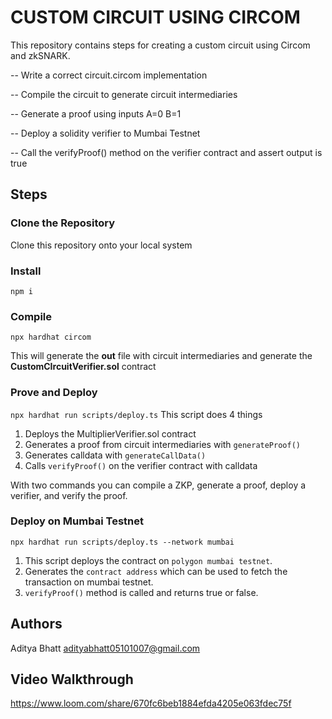 # CUSTOM CIRCUIT USING CIRCOM

This repository contains steps for creating a custom circuit using Circom and zkSNARK. 

-- Write a correct circuit.circom implementation

-- Compile the circuit to generate circuit intermediaries

-- Generate a proof using inputs A=0 B=1

-- Deploy a solidity verifier to Mumbai Testnet

-- Call the verifyProof() method on the verifier contract and assert output is true

## Steps

### Clone the Repository
Clone this repository onto your local system 

### Install
`npm i`

### Compile
`npx hardhat circom` 

This will generate the **out** file with circuit intermediaries and generate the **CustomCIrcuitVerifier.sol** contract

### Prove and Deploy
`npx hardhat run scripts/deploy.ts`
This script does 4 things  
1. Deploys the MultiplierVerifier.sol contract
2. Generates a proof from circuit intermediaries with `generateProof()`
3. Generates calldata with `generateCallData()`
4. Calls `verifyProof()` on the verifier contract with calldata

With two commands you can compile a ZKP, generate a proof, deploy a verifier, and verify the proof.

### Deploy on Mumbai Testnet
`npx hardhat run scripts/deploy.ts --network mumbai`
1. This script deploys the contract on `polygon mumbai testnet`.
2. Generates the `contract address` which can be used to fetch the transaction on mumbai testnet.
3. `verifyProof()` method is called and returns true or false.

## Authors
Aditya Bhatt 
adityabhatt05101007@gmail.com

## Video Walkthrough
https://www.loom.com/share/670fc6beb1884efda4205e063fdec75f

